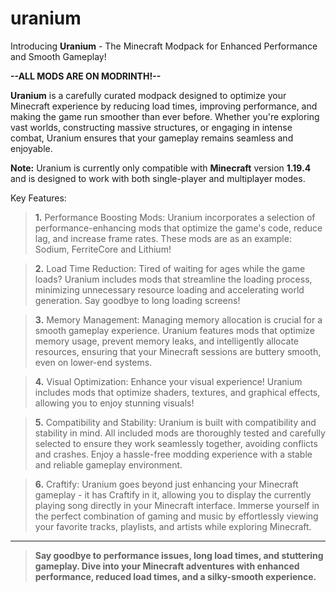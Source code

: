 # uranium

Introducing **Uranium** - The Minecraft Modpack for Enhanced Performance and Smooth Gameplay!

**--ALL MODS ARE ON MODRINTH!--**

**Uranium** is a carefully curated modpack designed to optimize your Minecraft experience by reducing 
load times, improving performance, and making the game run smoother than ever before. Whether you're exploring vast worlds, constructing massive structures, or engaging in intense combat, Uranium ensures that your gameplay remains seamless and enjoyable.

__Note:__ Uranium is currently only compatible with __Minecraft__ version __1.19.4__ and is designed to work with both single-player and multiplayer modes.

Key Features:
>**1.** 
Performance Boosting Mods: Uranium incorporates a selection of performance-enhancing mods that optimize the game's code, reduce lag, and increase frame rates. These mods are as an example: Sodium, FerriteCore and Lithium!

>**2.** 
Load Time Reduction: Tired of waiting for ages while the game loads? Uranium includes mods that streamline the loading process, minimizing unnecessary resource loading and accelerating world generation. Say goodbye to long loading screens!

>**3.** Memory Management: Managing memory allocation is crucial for a smooth gameplay experience. Uranium features mods that optimize memory usage, prevent memory leaks, and intelligently allocate resources, ensuring that your Minecraft sessions are buttery smooth, even on lower-end systems.

>**4.** Visual Optimization: Enhance your visual experience! Uranium includes mods that optimize shaders, textures, and graphical effects, allowing you to enjoy stunning visuals!

>**5.** Compatibility and Stability: Uranium is built with compatibility and stability in mind. All included mods are thoroughly tested and carefully selected to ensure they work seamlessly together, avoiding conflicts and crashes. Enjoy a hassle-free modding experience with a stable and reliable gameplay environment.

>**6.** Craftify: Uranium goes beyond just enhancing your Minecraft gameplay - it has Craftify in it, allowing you to display the currently playing song directly in your Minecraft interface. Immerse yourself in the perfect combination of gaming and music by effortlessly viewing your favorite tracks, playlists, and artists while exploring Minecraft.

-----------------------------------

> **Say goodbye to performance issues, long load times, and stuttering gameplay. Dive into your Minecraft adventures with enhanced performance, reduced load times, and a silky-smooth experience.**
